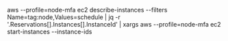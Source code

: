 aws --profile=node-mfa ec2 describe-instances --filters Name=tag:node,Values=schedule | jq -r '.Reservations[].Instances[].InstanceId' | xargs aws --profile=node-mfa ec2 start-instances --instance-ids